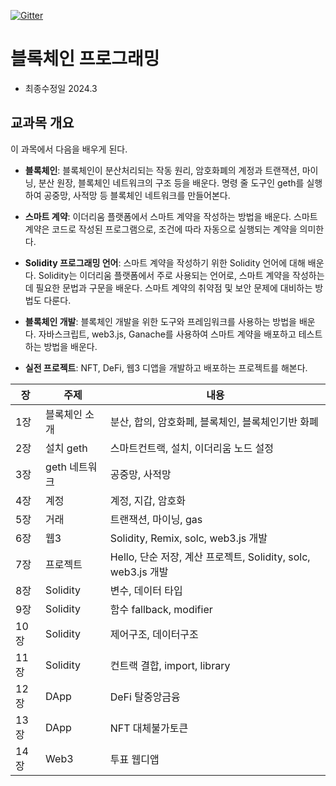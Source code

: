 [![Gitter](https://badges.gitter.im/smu405e/2021.svg)](https://gitter.im/smu405e/2021?utm_source=badge&utm_medium=badge&utm_campaign=pr-badge)

# 블록체인 프로그래밍 

* 최종수정일 2024.3

## 교과목 개요

이 과목에서 다음을 배우게 된다.

- **블록체인**: 블록체인이 분산처리되는 작동 원리, 암호화폐의 계정과 트랜잭션, 마이닝, 분산 원장, 블록체인 네트워크의 구조 등을 배운다. 명령 줄 도구인 geth를 실행하여 공중망, 사적망 등 블록체인 네트워크를 만들어본다.

- **스마트 계약**: 이더리움 플랫폼에서 스마트 계약을 작성하는 방법을 배운다. 스마트 계약은 코드로 작성된 프로그램으로, 조건에 따라 자동으로 실행되는 계약을 의미한다.

- **Solidity 프로그래밍 언어**: 스마트 계약을 작성하기 위한 Solidity 언어에 대해 배운다. Solidity는 이더리움 플랫폼에서 주로 사용되는 언어로, 스마트 계약을 작성하는 데 필요한 문법과 구문을 배운다. 스마트 계약의 취약점 및 보안 문제에 대비하는 방법도 다룬다.

- **블록체인 개발**: 블록체인 개발을 위한 도구와 프레임워크를 사용하는 방법을 배운다. 자바스크립트, web3.js, Ganache를 사용하여 스마트 계약을 배포하고 테스트하는 방법을 배운다.

- **실전 프로젝트**: NFT, DeFi, 웹3 디앱을 개발하고 배포하는 프로젝트를 해본다.

장 | 주제 | 내용
-----|-----|-----
1장 | 블록체인 소개 | 분산, 합의, 암호화페, 블록체인, 블록체인기반 화폐
2장 | 설치 geth | 스마트컨트랙, 설치, 이더리움 노드 설정
3장 | geth 네트워크 | 공중망, 사적망
4장 | 계정 | 계정, 지갑, 암호화
5장 | 거래  |  트랜잭션, 마이닝, gas
6장 | 웹3 | Solidity, Remix, solc, web3.js 개발
7장 | 프로젝트 | Hello, 단순 저장, 계산 프로젝트, Solidity, solc, web3.js 개발
8장 | Solidity | 변수, 데이터 타입
9장 | Solidity | 함수 fallback, modifier
10장 | Solidity | 제어구조, 데이터구조
11장 | Solidity | 컨트랙 결합, import, library
12장 | DApp | DeFi 탈중앙금융
13장 | DApp | NFT 대체불가토큰
14장 | Web3 | 투표 웹디앱

